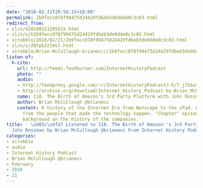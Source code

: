 ```yaml
---
date: "2018-02-21T20:58:15+10:00"
permalink: 2b9fecc078f99475d24429fdbeb3de9dde0c3c83.html
redirect_from:
- sl/n/d20180221205815.html
- sl/n/s/h2b9fecc078f99475d24429fdbeb3de9dde0c3c83.html
- scrobble/2018/02/21/2b9fecc078f99475d24429fdbeb3de9dde0c3c83.html
- sl/n/s/ZNTpb321Hs7.html
- scrobble/Brian-McCullough-brianmcc//2b9fecc078f99475d24429fdbeb3de9dde0c3c83.html
listen-of:
  h-cite:
    url: http://feeds.feedburner.com/InternetHistoryPodcast
    photo: ""
    audio:
    - http://feedproxy.google.com/~r/InternetHistoryPodcast/~5/7_j75sevWTo/118._The_Birth_of_Amazons_3rd_Party_Platform_with_John_Rossman.mp3
    - http://archive.org/download/Internet_History_Podcast-by-Brian_McCullough/118_The_Birth_of_Amazons_3rd_Party_Platform_with_John_Rossman.mp3
    name: 118. The Birth of Amazon's 3rd Party Platform with John Rossman
    author: Brian McCullough @brianmcc
    content: A history of the Internet Era from Netscape to the iPad. Oral histories
      from the people that made the technology happen. "Chapter" episodes providing
      background on the history of the companies.
title: ' \ud83c\udfa7 Listened to 118. The Birth of Amazon''s 3rd Party Platform with
  John Rossman by Brian McCullough @brianmcc From Internet History Podcast'
categories:
- scrobble
- audio
- Internet History Podcast
- Brian McCullough @brianmcc
- February
- 2018
- 21
---
```

